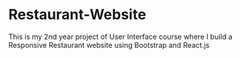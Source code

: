 # Restaurant-Website
This is my 2nd year project of User Interface course where I build a Responsive Restaurant website using Bootstrap and React.js
